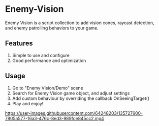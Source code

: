 # Enemy-Vision
 Enemy Vision is a script collection to add vision cones, raycast detection, and enemy patrolling behaviors to your game.
 
## Features
1. Simple to use and configure
2. Good performance and optimization

## Usage
1. Go to "Enemy Vision/Demo" scene
2. Search for Enemy Vision game object, and adjust settings
3. Add custom behaviour by overriding the callback OnSeeingTarget()
4. Play and enjoy!
 
https://user-images.githubusercontent.com/64248203/135727600-7805a577-16a3-476c-8ed3-989fce845cc2.mp4
